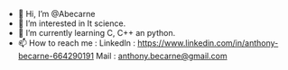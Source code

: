 - 👋 Hi, I’m @Abecarne
- 👀 I’m interested in It science.
- 🌱 I’m currently learning C, C++ an python.
- 📫 How to reach me : 
  LinkedIn  : https://www.linkedin.com/in/anthony-becarne-664290191
  Mail      : anthony.becarne@gmail.com
  
<!---
Abecarne/Abecarne is a ✨ special ✨ repository because its `README.md` (this file) appears on your GitHub profile.
You can click the Preview link to take a look at your changes.
--->
